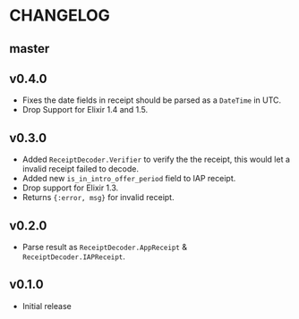 # CHANGELOG

## master

## v0.4.0

- Fixes the date fields in receipt should be parsed as a `DateTime` in UTC.
- Drop Support for Elixir 1.4 and 1.5.

## v0.3.0

- Added `ReceiptDecoder.Verifier` to verify the the receipt,
  this would let a invalid receipt failed to decode.
- Added new `is_in_intro_offer_period` field to IAP receipt.
- Drop support for Elixir 1.3.
- Returns `{:error, msg}` for invalid receipt.

## v0.2.0

- Parse result as `ReceiptDecoder.AppReceipt` & `ReceiptDecoder.IAPReceipt`.

## v0.1.0

- Initial release
